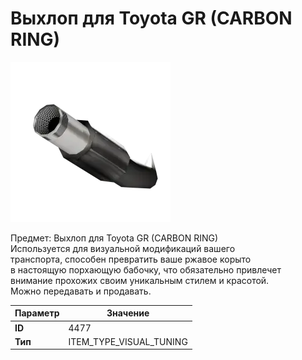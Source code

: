 # Выхлоп для Toyota GR (CARBON RING)

![Item Image](../img/4477.webp?raw=true)

Предмет: Выхлоп для Toyota GR (CARBON RING)<br>Используется для визуальной модификаций вашего<br>транспорта, способен превратить ваше ржавое корыто<br>в настоящую порхающую бабочку, что обязательно привлечет<br>внимание прохожих своим уникальным стилем и красотой.<br>Можно передавать и продавать.


| Параметр | Значение |
|----------|----------|
| **ID** | 4477 |
| **Тип** | ITEM_TYPE_VISUAL_TUNING |

